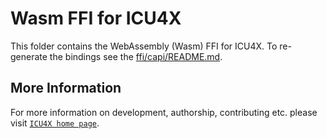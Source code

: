# Wasm FFI for ICU4X

This folder contains the WebAssembly (Wasm) FFI for ICU4X. To re-generate the bindings see the
[ffi/capi/README.md](../capi).

## More Information

For more information on development, authorship, contributing etc. please visit [`ICU4X home page`](https://github.com/unicode-org/icu4x).

